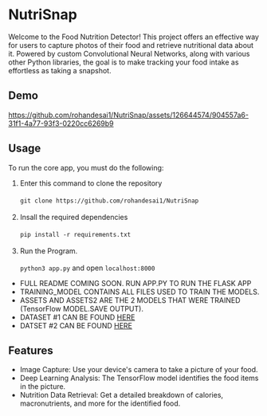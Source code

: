 # **NutriSnap**
Welcome to the Food Nutrition Detector! This project offers an effective way for users to capture photos of their food and retrieve nutritional data about it. Powered by custom Convolutional Neural Networks, along with various other Python libraries, the goal is to make tracking your food intake as effortless as taking a snapshot.

## **Demo**


https://github.com/rohandesai1/NutriSnap/assets/126644574/904557a6-31f1-4a77-93f3-0220cc6269b9

## **Usage**
  
  To run the core app, you must do the following:
  
  1. Enter this command to clone the repository
  <br></br>
  ```git clone https://github.com/rohandesai1/NutriSnap```
  <br></br>
  2. Insall the required dependencies
  <br></br>
  ```pip install -r requirements.txt```
  <br></br>
  3. Run the Program.
  <br></br>
  ```python3 app.py``` and open ```localhost:8000```
  

- FULL README COMING SOON. RUN APP.PY TO RUN THE FLASK APP 
- TRAINING_MODEL CONTAINS ALL FILES USED TO TRAIN THE MODELS. 
- ASSETS AND ASSETS2 ARE THE 2 MODELS THAT WERE TRAINED (TensorFlow MODEL.SAVE OUTPUT).
- DATASET #1 CAN BE FOUND [HERE](https://www.kaggle.com/datasets/bjoernjostein/food-classification)
- DATSET #2 CAN BE FOUND [HERE](https://www.kaggle.com/datasets/kmader/food41)


## Features
 
- Image Capture: Use your device's camera to take a picture of your food.
- Deep Learning Analysis: The TensorFlow model identifies the food items in the picture.
- Nutrition Data Retrieval: Get a detailed breakdown of calories, macronutrients, and more for the identified food.
